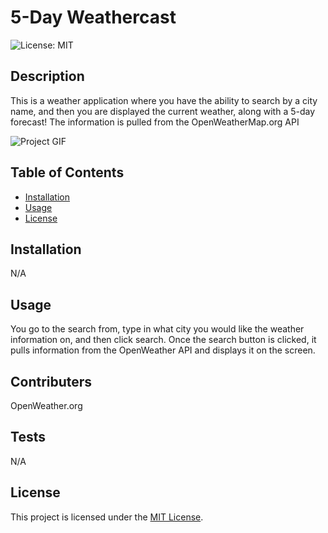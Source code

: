 # 5-Day Weathercast

  ![License: MIT](https://img.shields.io/badge/License-MIT-yellow.svg)

## Description

This is a weather application where you have the ability to search by a city name, and then you are displayed the current weather, along with a 5-day forecast! The information is pulled from the OpenWeatherMap.org API

<img src="./assets/images/Untitled_ Jul 12, 2023 1_31 PM.gif" alt="Project GIF">

## Table of Contents

- [Installation](#installation)
- [Usage](#usage)
- [License](#license)

## Installation

N/A

## Usage

You go to the search from, type in what city you would like the weather information on, and then click search. Once the search button is clicked, it pulls information from the OpenWeather API and displays it on the screen.

## Contributers

OpenWeather.org

## Tests

N/A

## License

This project is licensed under the [MIT License](https://opensource.org/license/MIT).